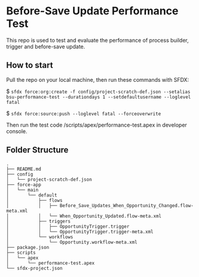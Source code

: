 # Before-Save Update Performance Test

This repo is used to test and evaluate  the  performance of process builder, trigger and before-save update.

## How to start

Pull the repo on your local machine, then run these commands with SFDX:

$ `sfdx force:org:create -f config/project-scratch-def.json --setalias bsu-performance-test --durationdays 1 --setdefaultusername --loglevel fatal`

$ `sfdx force:source:push --loglevel fatal --forceoverwrite`

Then run the test code /scripts/apex/performance-test.apex in developer console.

## Folder Structure

```
.
├── README.md
├── config
│   └── project-scratch-def.json
├── force-app
│   └── main
│       └── default
│           ├── flows
│           │   ├── Before_Save_Updates_When_Opportunity_Changed.flow-meta.xml
│           │   └── When_Opportunity_Updated.flow-meta.xml
│           ├── triggers
│           │   ├── OpportunityTrigger.trigger
│           │   └── OpportunityTrigger.trigger-meta.xml
│           └── workflows
│               └── Opportunity.workflow-meta.xml
├── package.json
├── scripts
│   └── apex
│       └── performance-test.apex
└── sfdx-project.json
```
